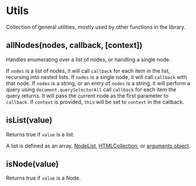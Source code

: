# Utils

Collection of general utilities, mostly used by other functions in the library.


## allNodes(nodes, callback, [context])

Handles enumerating over a list of nodes, or handling a single node.

If `nodes` is a list of nodes, it will call `callback` for each item in the
list, recursing into nested lists. If `nodes` is a single node, it will call
`callback` with that node. If `nodes` is a string, or an entry of `nodes` is a string,
it will perform a query using `document.querySelectorAll` call `callback` for each
item the query returns. It will pass the current node as the first parameter
to `callback`. If `context` is provided, `this` will be set to `context` in the
callback.


## isList(value)

Returns true if `value` is a list.

A list is defined as an array,
[NodeList](https://developer.mozilla.org/en-US/docs/Web/API/NodeList),
[HTMLCollection](https://developer.mozilla.org/en-US/docs/Web/API/HTMLCollection),
or [arguments object](https://developer.mozilla.org/en-US/docs/Web/JavaScript/Reference/Functions_and_function_scope/arguments).


## isNode(value)

Returns true if `value` is a Node.

